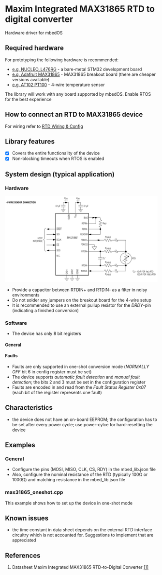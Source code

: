 # Maxim Integrated MAX31865 RTD to digital converter
Hardware driver for mbedOS
## Required hardware
For prototyping the following hardware is recommended:
- [e.g. NUCLEO_L476RG](https://os.mbed.com/platforms/ST-Nucleo-L476RG/) - a bare-metal STM32 development board
- [e.g. Adafruit MAX31865](https://learn.adafruit.com/adafruit-max31865-rtd-pt100-amplifier) - MAX31865 breakout board (there are cheaper versions available)
- [e.g. AT102 PT100](https://autosen.com/en/Process-Sensors/Resistance-temperature-sensor-PT1000-AT102) - 4-wire temperature sensor

The library will work with any board supported by mbedOS. Enable RTOS for the best experience

## How to connect an RTD to MAX31865 device

For wiring refer to [RTD Wiring & Config](https://learn.adafruit.com/adafruit-max31865-rtd-pt100-amplifier/)

## Library features

- [x] Covers the entire functionality of the device
- [x] Non-blocking timeouts when RTOS is enabled

## System design (typical application)
### Hardware
![schematics](https://github.com/horeich/max31865/blob/master/assets/schematics.png)
- Provide a capacitor between RTDIN+ and RTDIN- as a filter in noisy environments
- Do not solder any jumpers on the breakout board for the 4-wire setup
- It is recommended to use an external pullup resistor for the *DRDY*-pin (indicating a finished conversion)

### Software
- The device has only 8 bit registers
#### General

#### Faults
- Faults are only supported in one-shot conversion mode (*NORMALLY OFF* bit 6 in config register must be set)
- The device supports *automatic fault detection* and *manual fault detection*; the bits 2 and 3 must be set in the configuration register
- Faults are encoded in and read from the *Fault Status Register 0x07* (each bit of the register represents one fault)
## Characteristics
- the device does not have an on-board EEPROM; the configuration has to be set after every power cycle; use power-cylce for hard-resetting the device



## Examples

### General
- Configure the pins (MOSI, MISO, CLK, CS, RDY) in the mbed_lib.json file
- Also, configure the nominal resistance of the RTD (typically 100Ω or 1000Ω) and matching resistance in the mbed_lib.json file

### max31865_oneshot.cpp
This example shows how to set up the device in one-shot mode

## Known issues
- the time constant in data sheet depends on the external RTD interface circuitry which is not accounted for. Suggestions to implement that are appreciated
## References
1. Datasheet Maxim Integrated MAX31865 RTD-to-Digital Converter [[1]](https://datasheets.maximintegrated.com/en/ds/MAX31865.pdf)

